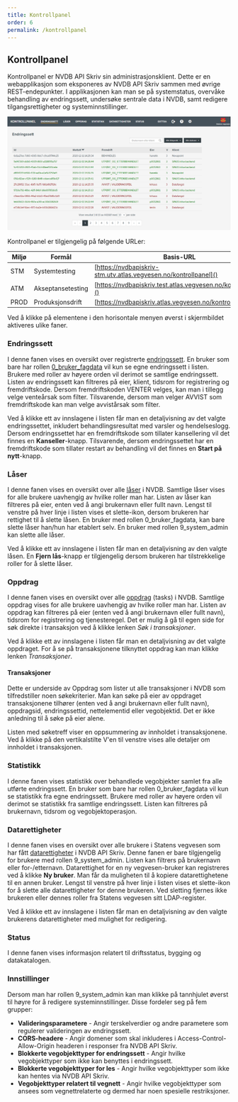 ```yaml
---
title: Kontrollpanel
order: 6
permalink: /kontrollpanel
---
```


## Kontrollpanel

Kontrollpanel er NVDB API Skriv sin administrasjonsklient. Dette er en webapplikasjon som eksponeres av NVDB API Skriv sammen med øvrige REST-endepunkter.
I applikasjonen kan man se på systemstatus, overvåke behandling av endringssett, undersøke sentrale data i NVDB, samt redigere tilgangsrettigheter og systeminnstillinger.

![Kontrollpanel](./assets/kontrollpanel.png "Kontrollpanel")

Kontrollpanel er tilgjengelig på følgende URLer:

Miljø|Formål|Basis-URL
-|-|-
STM|Systemtesting|[https://nvdbapiskriv-stm.utv.atlas.vegvesen.no/kontrollpanel]()
ATM|Akseptansetesting|[https://nvdbapiskriv.test.atlas.vegvesen.no/kontrollpanel]()
PROD|Produksjonsdrift|[https://nvdbapiskriv.atlas.vegvesen.no/kontrollpanel]()

Ved å klikke på elementene i den horisontale menyen øverst i skjermbildet aktiveres ulike faner.

### Endringssett

I denne fanen vises en oversikt over registrerte [endringssett](endringssett/introduksjon.md). En bruker som bare har rollen [0_bruker_fagdata](tilgangskontroll.md#tilgang-til-endepunkter-og-ressurser) 
vil kun se egne endringssett i listen. Brukere med roller av høyere orden vil derimot se samtlige endringssett. Listen av endringssett kan filtreres på eier, klient, tidsrom
for registrering og fremdriftskode. Dersom fremdriftskoden VENTER velges, kan man i tillegg velge venteårsak som filter. Tilsvarende, dersom man velger AVVIST som fremdriftskode
kan man velge avvistårsak som filter.

Ved å klikke ett av innslagene i listen får man en detaljvisning av det valgte endringssettet, inkludert behandlingsresultat med varsler og hendelseslogg. Dersom endringssettet har en fremdriftskode
som tillater kansellering vil det finnes en **Kanseller**-knapp. Tilsvarende, dersom endringssettet har en fremdriftskode som tillater restart av behandling vil det finnes en **Start på nytt**-knapp.

### Låser

I denne fanen vises en oversikt over alle [låser](laaser/introduksjon.md) i NVDB. Samtlige låser vises for alle brukere uavhengig av hvilke roller man har. Listen av låser kan filtreres på eier, enten ved å angi brukernavn eller fullt navn.
Lengst til venstre på hver linje i listen vises et slette-ikon, dersom brukeren har rettighet til å slette låsen. En bruker med rollen 0_bruker_fagdata, kan bare slette låser han/hun har etablert selv.
En bruker med rollen 9_system_admin kan slette alle låser.

Ved å klikke ett av innslagene i listen får man en detaljvisning av den valgte låsen. En **Fjern lås**-knapp er tilgjengelig dersom brukeren har tilstrekkelige roller for å slette låser.

### Oppdrag

I denne fanen vises en oversikt over alle [oppdrag](oppdrag_og_transaksjoner/introduksjon.md) (tasks) i NVDB. Samtlige oppdrag vises for alle brukere uavhengig av hvilke roller man har.
Listen av oppdrag kan filtreres på eier (enten ved å angi brukernavn eller fullt navn), tidsrom for registrering og tjenesteregel.
Det er mulig å gå til egen side for søk direkte i transaksjon ved å klikke lenken *Søk i transaksjoner*.

Ved å klikke ett av innslagene i listen får man en detaljvisning av det valgte oppdraget. For å se på transaksjonene tilknyttet oppdrag kan man klikke lenken *Transaksjoner*.

#### Transaksjoner

Dette er underside av Oppdrag som lister ut alle transaksjoner i NVDB som tilfredstiller noen søkekriterier. Man kan søke på eier av oppdraget transaksjonene tilhører (enten ved å angi brukernavn eller fullt navn),
oppdragsid, endringssettid, nettelementid eller vegobjektid. Det er ikke anledning til å søke på eier alene.

Listen med søketreff viser en oppsummering av innholdet i transaksjonene. Ved å klikke på den vertikalstilte V'en til venstre vises alle detaljer om innholdet i transaksjonen. 

### Statistikk

I denne fanen vises statistikk over behandlede vegobjekter samlet fra alle utførte endringssett. En bruker som bare har rollen 0_bruker_fagdata vil kun se statistikk fra egne endringssett. Brukere med roller av høyere orden vil
derimot se statistikk fra samtlige endringssett. Listen kan filtreres på brukernavn, tidsrom og vegobjektoperasjon.

### Datarettigheter

I denne fanen vises en oversikt over alle brukere i Statens vegvesen som har fått [datarettigheter](tilgangskontroll.md#datarettigheter) i NVDB API Skriv. Denne fanen er bare tilgjengelig for brukere med rollen 9_system_admin.
Listen kan filtrers på brukernavn eller for-/etternavn. Datarettighet for en ny vegvesen-bruker kan registreres ved å klikke **Ny bruker**. Man får da muligheten til å kopiere datarettighetene til en annen bruker.
Lengst til venstre på hver linje i listen vises et slette-ikon for å slette alle datarettigheter for denne brukeren. Ved sletting fjernes ikke brukeren eller dennes roller fra Statens vegvesen sitt LDAP-register.

Ved å klikke ett av innslagene i listen får man en detaljvisning av den valgte brukerens datarettigheter med mulighet for redigering.

### Status

I denne fanen vises informasjon relatert til driftsstatus, bygging og datakatalogen.

### Innstillinger

Dersom man har rollen 9_system_admin kan man klikke på tannhjulet øverst til høyre for å redigere systeminnstillinger. Disse fordeler seg på fem grupper:

* **Valideringsparametere** - Angir terskelverdier og andre parametere som regulerer valideringen av endringssett.
* **CORS-headere** - Angir domener som skal inkluderes i Access-Control-Allow-Origin headeren i responser fra NVDB API Skriv.
* **Blokkerte vegobjekttyper for endringssett** - Angir hvilke vegobjekttyper som ikke kan benyttes i endringssett.
* **Blokkerte vegobjekttyper for les** - Angir hvilke vegobjekttyper som ikke kan hentes via NVDB API Skriv.
* **Vegobjekttyper relatert til vegnett** - Angir hvilke vegobjekttyper som ansees som vegnettrelaterte og dermed har noen spesielle restriksjoner.
